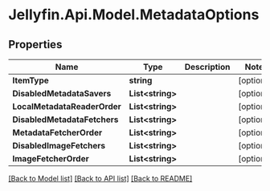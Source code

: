 
# Jellyfin.Api.Model.MetadataOptions

## Properties

Name | Type | Description | Notes
------------ | ------------- | ------------- | -------------
**ItemType** | **string** |  | [optional] 
**DisabledMetadataSavers** | **List&lt;string&gt;** |  | [optional] 
**LocalMetadataReaderOrder** | **List&lt;string&gt;** |  | [optional] 
**DisabledMetadataFetchers** | **List&lt;string&gt;** |  | [optional] 
**MetadataFetcherOrder** | **List&lt;string&gt;** |  | [optional] 
**DisabledImageFetchers** | **List&lt;string&gt;** |  | [optional] 
**ImageFetcherOrder** | **List&lt;string&gt;** |  | [optional] 

[[Back to Model list]](../README.md#documentation-for-models)
[[Back to API list]](../README.md#documentation-for-api-endpoints)
[[Back to README]](../README.md)

